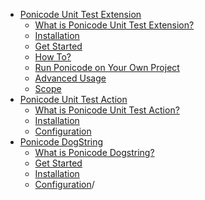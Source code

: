 <!-- docs/_sidebar.md -->

* [Ponicode Unit Test Extension](ut_extension/)
  * [What is Ponicode Unit Test Extension?](ut_extension/what-is-ponicode-unit-test-extension.md)
  * [Installation](ut_extension/installation.md)
  * [Get Started](ut_extension/get-started.md)
  * [How To?](ut_extension/how-to.md)
  * [Run Ponicode on Your Own Project](ut_extension/setup.md)
  * [Advanced Usage](ut_extension/advanced-concepts.md)
  * [Scope](ut_extension/limitations.md)
* [Ponicode Unit Test Action](ut_action/)
  * [What is Ponicode Unit Test Action?](ut_action/what-is-ponicode-unit-test-action.md)
  * [Installation](ut_action/install.md)
  * [Configuration](ut_action/install.md)
* [Ponicode DogString](dogstring_action/)
  * [What is Ponicode Dogstring?](dogstring_action/what-is_ponicode-dogstring.md)
  * [Get Started](dogstring_action/get-started.md)
  * [Installation](dogstring_action/installation.md)
  * [Configuration](dogstring_action/configuration.md)/
